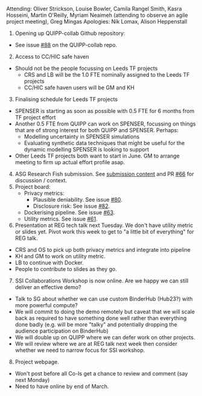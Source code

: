 
Attending: Oliver Strickson, Louise Bowler, Camila Rangel Smith, Kasra Hosseini, Martin O'Reilly, Myriam Neaimeh (attending to observe an agile project meeting), Greg Mingas
Apologies: Nik Lomax, Alison Heppenstall

1. Opening up QUIPP-collab Github repository:
  - See issue [#88](https://github.com/alan-turing-institute/QUIPP-collab/issues/88) on the QUIPP-collab repo.
2. Access to CC/HIC safe haven
  - Should not be the people focussing on Leeds TF projects
    - CRS and LB will be the 1.0 FTE nominally assigned to the Leeds TF projects
    - CC/HIC safe haven users will be GM and KH
3. Finalising schedule for Leeds TF projects
  - SPENSER is starting as soon as possible with 0.5 FTE for 6 months from TF project effort  
  - Another 0.5 FTE from QUIPP can work on SPENSER, focussing on things that are of strong interest for both QUIPP and SPENSER. Perhaps:
    - Modelling uncertainty in SPENSER simulations
    - Evaluating synthetic data techniques that might be useful for the dynamic modelling SPENSER is looking to support
  - Other Leeds TF projects both want to start in June. GM to arrange meeting to firm up actual effort profile asap.
4. ASG Research Fish submission. See [submission content](https://github.com/alan-turing-institute/QUIPP-collab/blob/master/governance/202003_research_fish_submission_QUIPP_2019-20.md) and PR [#66](https://github.com/alan-turing-institute/QUIPP-collab/pull/66) for discussion / context.
5. Project board:
    - Privacy metrics:
      - Plausible deniability. See issue [#80](https://github.com/alan-turing-institute/QUIPP-collab/issues/80).
      - Disclosure risk: See issue [#82](https://github.com/alan-turing-institute/QUIPP-collab/issues/82).
    - Dockerising pipeline. See issue [#63](https://github.com/alan-turing-institute/QUIPP-collab/issues/63).
    - Utility metrics. See issue [#61](https://github.com/alan-turing-institute/QUIPP-collab/issues/61).
6. Presentation at REG tech talk next Tuesday. We don't have utility metric or slides yet. Pivot work this week to get to "a little bit of everything" for REG talk.
  - CRS and OS to pick up both privacy metrics and integrate into pipeline
  - KH and GM to work on utility metric.
  - LB to continue with Docker.
  - People to contribute to slides as they go.
7. SSI Collaborations Workshop is now online. Are we happy we can still deliver an effective demo?
  - Talk to SG about whether we can use custom BinderHub (Hub23?) with more powerful compute?
  - We will commit to doing the demo remotely but caveat that we will scale back as required to have something done well rather than everything done badly (e.g. will be more "talky" and potentially dropping the audience participation on BinderHub)
  - We will double up on QUIPP where we can defer work on other projects.
  - We will review where we are at REG talk next week then consider whether we need to narrow focus for SSI workshop.
8. Project webpage.
  - Won't post before all Co-Is get a chance to review and comment (say next Monday)
  - Need to have online by end of March.